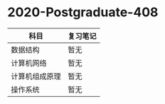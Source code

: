 # 2020-Postgraduate-408

| 科目 | 复习笔记 |
| -----| -------|
| 数据结构 | 暂无 |
| 计算机网络 | 暂无 |
| 计算机组成原理 | 暂无 |
| 操作系统 | 暂无 |
